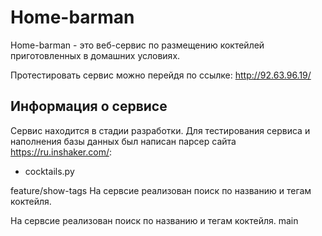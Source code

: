 # Home-barman

Home-barman - это веб-сервис по размещению коктейлей приготовленных в домашних условиях.

Протестировать сервис можно перейдя по ссылке: http://92.63.96.19/

## Информация о сервисе

Сервис находится в стадии разработки.
Для тестирования сервиса и наполнения базы данных был написан парсер сайта https://ru.inshaker.com/:
- cocktails.py

feature/show-tags
На сервсие реализован поиск по названию и тегам коктейля.


На сервсие реализован поиск по названию и тегам коктейля.
main
